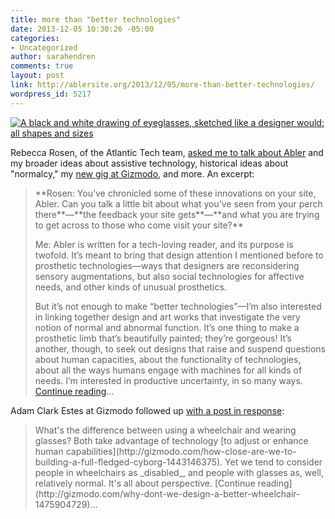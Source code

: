 ```yaml
---
title: more than "better technologies"
date: 2013-12-05 10:30:26 -05:00
categories:
- Uncategorized
author: sarahendren
comments: true
layout: post
link: http://ablersite.org/2013/12/05/more-than-better-technologies/
wordpress_id: 5217
---
```


[![A black and white drawing of eyeglasses, sketched like a designer would: all shapes and sizes](http://ablersite.files.wordpress.com/2013/12/a0a81f577.jpg)](http://ablersite.files.wordpress.com/2013/12/a0a81f577.jpg)

Rebecca Rosen, of the Atlantic Tech team, [asked me to talk about Abler](http://www.theatlantic.com/technology/archive/2013/12/why-are-glasses-perceived-differently-than-hearing-aids/282005/) and my broader ideas about assistive technology, historical ideas about "normalcy," my [new gig at Gizmodo](http://abler.gizmodo.com/introducing-abler-all-technology-is-assistive-technol-1469902407), and more. An excerpt:


<blockquote>**Rosen: You’ve chronicled some of these innovations on your site, Abler. Can you talk a little bit about what you’ve seen from your perch there**—**the feedback your site gets**—**and what you are trying to get across to those who come visit your site?**

Me: Abler is written for a tech-loving reader, and its purpose is twofold. It’s meant to bring that design attention I mentioned before to prosthetic technologies—ways that designers are reconsidering sensory augmentations, but also social technologies for affective needs, and other kinds of unusual prosthetics.

But it’s not enough to make “better technologies”—I’m also interested in linking together design and art works that investigate the very notion of normal and abnormal function. It’s one thing to make a prosthetic limb that’s beautifully painted; they’re gorgeous! It’s another, though, to seek out designs that raise and suspend questions about human capacities, about the functionality of technologies, about all the ways humans engage with machines for all kinds of needs. I’m interested in productive uncertainty, in so many ways. [Continue reading](http://www.theatlantic.com/technology/archive/2013/12/why-are-glasses-perceived-differently-than-hearing-aids/282005/)...</blockquote>


Adam Clark Estes at Gizmodo followed up [with a post in response](http://gizmodo.com/why-dont-we-design-a-better-wheelchair-1475904729):


<blockquote>What's the difference between using a wheelchair and wearing glasses? Both take advantage of technology [to adjust or enhance human capabilities](http://gizmodo.com/how-close-are-we-to-building-a-full-fledged-cyborg-1443146375). Yet we tend to consider people in wheelchairs as _disabled_, and people with glasses as, well, relatively normal. It's all about perspective. [Continue reading](http://gizmodo.com/why-dont-we-design-a-better-wheelchair-1475904729)...</blockquote>
